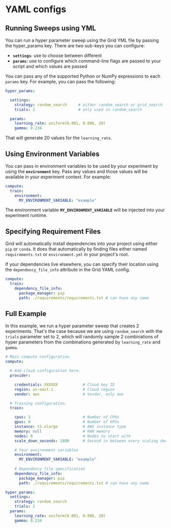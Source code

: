 # YAML configs

## Running Sweeps using YML

You can run a hyper parameter sweep using the Grid YML file by passing the hyper\_params key. There are two sub-keys you can configure:

* **`settings`**: use to choose between different 
* **`params`**: use to configure which command-line flags are passed to your script and which values are passed

You can pass any of the supported Python or NumPy expressions to each `params` key. For example, you can pass the following:

```yaml
hyper_params:

  settings:
    strategy: random_search     # either random_search or grid_search
    trials: 2                   # only used in random_search

  params:
    learning_rate: uniform(0.001, 0.008, 20)
    gamma: 0.234
```

That will generate 20 values for the `learning_rate`.

## Using Environment Variables

You can pass in environment variables to be used by your experiment by using the **`environment`** key. Pass any values and those values will be available in your experiment context. For example:

```yaml
compute:
  train:
    environment:
      MY_ENVIRONMENT_VARIABLE: "example"
```

The environment variable **`MY_ENVIRONMENT_VARIABLE`** will be injected into your experiment runtime.

## Specifying Requirement Files

Grid will automatically install dependencies into your project using either `pip` or `conda`. It does that automatically by finding files either named `requirements.txt` or `environment.yml` in your project's root. 

If your dependencies live elsewhere, you can specify their location using the `dependency_file_info` attribute in the Grid YAML config.

```yaml
compute:
  train:
    dependency_file_info:
      package_manager: pip
      path: ./requirements/requirements.txt # can have any name 
```

## Full Example

In this example, we run a hyper parameter sweep that creates 2 experiments. That's the case because we are using `random_search` with the `trials` parameter set to 2, which will randomly sample 2 combinations of hyper parameters from the combinations generated by `learning_rate` and `gamma`.

```yaml
# Main compute configuration.
compute:

  # Add cloud configuration here.
  provider:

    credentials: XXXXXX           # Cloud key ID
    region: us-east-1             # Cloud region
    vendor: aws                   # Vendor, only aws

  # Training configuration.
  train:

    cpus: 1                       # Number of CPUs
    gpus: 0                       # Number of GPUs
    instance: t2.xlarge           # AWS instance type
    memory: null                  # RAM memory
    nodes: 0                      # Nodes to start with
    scale_down_seconds: 1800      # Second in between every scaling down evaluation

    # Your environment variables
    environment:
      MY_ENVIRONMENT_VARIABLE: "example"
      
    # Dependency file specification
    dependency_file_info:
      package_manager: pip
      path: ./requirements/requirements.txt # can have any name 

hyper_params:
  settings:
    strategy: random_search
    trials: 2
  params:
    learning_rate: uniform(0.001, 0.008, 20)
    gamma: 0.234
```

